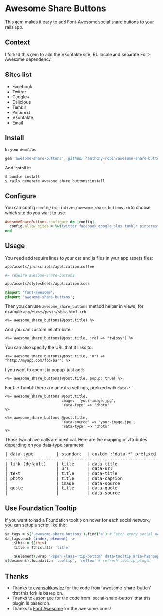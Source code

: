 # Awesome Share Buttons

This gem makes it easy to add Font-Awesome social share buttons to your rails app.

## Context
I forked this gem to add the VKontakte site, RU locale and separate Font-Awesome dependency. 

## Sites list

* Facebook
* Twitter
* Google+
* Delicious
* Tumblr
* Pinterest
* VKontakte
* Email

## Install

In your `Gemfile`:

```ruby
gem 'awesome-share-buttons', github: 'anthony-robin/awesome-share-buttons'
```

And install it:

```shell
$ bundle install
$ rails generate awesome_share_buttons:install
```

## Configure

You can config `config/initializes/awesome_share_buttons.rb` to choose which site do you want to use:

```ruby
AwesomeShareButtons.configure do |config|
  config.allow_sites = %w(twitter facebook google_plus tumblr pinterest email)
end
```

## Usage

You need add require lines to your css and js files in your app assets files:

`app/assets/javascripts/application.coffee`

```coffee
#= require awesome-share-buttons
```

`app/assets/stylesheets/application.scss`

```sass
@import 'font-awesome';
@import 'awesome-share-buttons';
```

Then you can use `awesome_share_buttons` method helper in views, for example `app/views/posts/show.html.erb`

```erb
<%= awesome_share_buttons(@post.title) %>
```

And you can custom rel attribute:

```erb
<%= awesome_share_buttons(@post.title, :rel => "twipsy") %>
```

You can also specify the URL that it links to:

```erb
<%= awesome_share_buttons(@post.title, :url => "http://myapp.com/foo/bar") %>
```

I you want to open it in popup, just add:

```erb
<%= awesome_share_buttons(@post.title, popup: true) %>
```


For the Tumblr there are an extra settings, prefixed with `data-*`  `
```erb
<%= awesome_share_buttons @post.title, 
                          image:  'your-image.jpg', 
                          'data-type' => 'photo'
%>

<%= awesome_share_buttons @post.title,
                          'data-source' => 'your-image.jpg',
                          'data-type' => 'photo'
%>
```
Those two above calls are identical.
Here are the mapping of attributes depending on you data-type parameter

<pre>
| data-type         | standard  | custom :"data-*" prefixed  |
--------------------------------------------------------------
| link (default)    | title     | data-title                 |
|                   | url       | data-url                   |
| text              | title     | data-title                 |
| photo             | title     | data-caption               |
|                   | image     | data-source                |
| quote             | title     | data-quote                 |
|                   |           | data-source                |
</pre>

## Use Foundation Tooltip
If you want to had a Foundation tooltip on hover for each social network, you can setup a script like this:

```coffee
$a_tags = $('.awesome-share-buttons').find('a') # Fetch every social networks
$a_tags.each (index, element) ->
    $this = $(this)
    title = $this.attr 'title'

    $(element).wrap "<span class='tip-bottom' data-tooltip aria-hashpopup='true' title='#{title}'></span>" # Wrap the 'a' tag with a span
$(document).foundation 'tooltip', 'reflow' # refresh tooltip plugin
```

## Thanks

* Thanks to [evansobkowicz](https://github.com/evansobkowicz) for the code from 'awesome-share-button' that this fork is based on.
* Thanks to [Jason Lee](https://github.com/huacnlee) for the code from 'social-share-button' that this plugin is based on.
* Thanks to [Font Awesome](http://fontawesome.io/) for the awesome icons!
